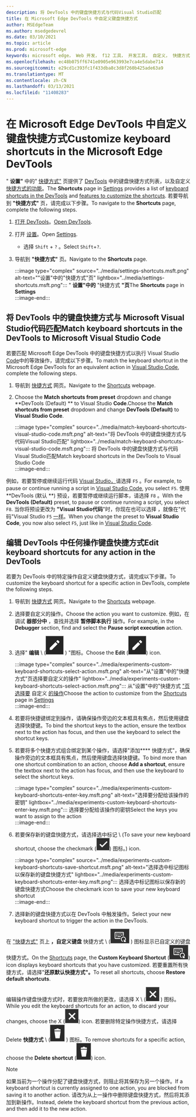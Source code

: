 ```yaml
---
description: 将 DevTools 中的键盘快捷方式与代码Visual Studio匹配
title: 在 Microsoft Edge DevTools 中自定义键盘快捷方式
author: MSEdgeTeam
ms.author: msedgedevrel
ms.date: 03/10/2021
ms.topic: article
ms.prod: microsoft-edge
keywords: microsoft edge， Web 开发， f12 工具， 开发工具， 自定义， 快捷方式， 键盘， visual studio 代码
ms.openlocfilehash: ec48b075ff6741e0905e963993e7ca4e5dabe714
ms.sourcegitcommit: e29cd1c393fc1f433dba8c3d8f260b425ade63a9
ms.translationtype: MT
ms.contentlocale: zh-CN
ms.lasthandoff: 03/13/2021
ms.locfileid: "11408283"
---
```

# <a name="customize-keyboard-shortcuts-in-the-microsoft-edge-devtools"></a><span data-ttu-id="8184b-104">在 Microsoft Edge DevTools 中自定义键盘快捷方式</span><span class="sxs-lookup"><span data-stu-id="8184b-104">Customize keyboard shortcuts in the Microsoft Edge DevTools</span></span>  

<span data-ttu-id="8184b-105">" **设置"** 中的" [快捷方式"][DevToolsCustomizeSettings] 页提供了 [DevTools][DevToolsShortcuts] 中的键盘快捷方式列表，以及自定义 [快捷方式的功能](#match-keyboard-shortcuts-in-the-devtools-to-microsoft-visual-studio-code)。</span><span class="sxs-lookup"><span data-stu-id="8184b-105">The **Shortcuts** page in [Settings][DevToolsCustomizeSettings] provides a list of [keyboard shortcuts in the DevTools][DevToolsShortcuts] and [features to customize the shortcuts](#match-keyboard-shortcuts-in-the-devtools-to-microsoft-visual-studio-code).</span></span>  <span data-ttu-id="8184b-106">若要导航到 **"快捷方式"** 页，请完成以下步骤。</span><span class="sxs-lookup"><span data-stu-id="8184b-106">To navigate to the **Shortcuts** page, complete the following steps.</span></span>  

1.  <span data-ttu-id="8184b-107">[打开 DevTools][DevtoolsOpenMain]。</span><span class="sxs-lookup"><span data-stu-id="8184b-107">[Open DevTools][DevtoolsOpenMain].</span></span>  
1.  <span data-ttu-id="8184b-108">打开 [设置][DevToolsCustomizeSettings]。</span><span class="sxs-lookup"><span data-stu-id="8184b-108">Open [Settings][DevToolsCustomizeSettings].</span></span>
    *   <span data-ttu-id="8184b-109">选择 `Shift` + `?` 。</span><span class="sxs-lookup"><span data-stu-id="8184b-109">Select `Shift`+`?`.</span></span>  
1.  <span data-ttu-id="8184b-110">导航到 **"快捷方式"** 页。</span><span class="sxs-lookup"><span data-stu-id="8184b-110">Navigate to the **Shortcuts** page.</span></span>  
    
    :::image type="complex" source="../media/settings-shortcuts.msft.png" alt-text=""设置"中的"快捷方式"页" lightbox="../media/settings-shortcuts.msft.png":::
       <span data-ttu-id="8184b-112">" **设置"中的** "快捷方式 **"页**</span><span class="sxs-lookup"><span data-stu-id="8184b-112">The **Shortcuts** page in **Settings**</span></span>  
    :::image-end:::  
    
## <a name="match-keyboard-shortcuts-in-the-devtools-to-microsoft-visual-studio-code"></a><span data-ttu-id="8184b-113">将 DevTools 中的键盘快捷方式与 Microsoft Visual Studio代码匹配</span><span class="sxs-lookup"><span data-stu-id="8184b-113">Match keyboard shortcuts in the DevTools to Microsoft Visual Studio Code</span></span>  

<span data-ttu-id="8184b-114">若要匹配 Microsoft Edge DevTools 中的键盘快捷方式以执行 Visual Studio [Code][VisualStudioCode]中的等效操作，请完成以下步骤。</span><span class="sxs-lookup"><span data-stu-id="8184b-114">To match the keyboard shortcut in the Microsoft Edge DevTools for an equivalent action in [Visual Studio Code][VisualStudioCode], complete the following steps.</span></span>  

1.  <span data-ttu-id="8184b-115">导航到 [快捷方式](#customize-keyboard-shortcuts-in-the-microsoft-edge-devtools) 网页。</span><span class="sxs-lookup"><span data-stu-id="8184b-115">Navigate to the [Shortcuts](#customize-keyboard-shortcuts-in-the-microsoft-edge-devtools) webpage.</span></span>  
1.  <span data-ttu-id="8184b-116">Choose the **Match shortcuts from preset** dropdown and change \*\*DevTools (Default) \*\* to Visual Studio **Code**.</span><span class="sxs-lookup"><span data-stu-id="8184b-116">Choose the **Match shortcuts from preset** dropdown and change **DevTools (Default)** to **Visual Studio Code**.</span></span>  
    
    :::image type="complex" source="../media/match-keyboard-shortcuts-visual-studio-code.msft.png" alt-text="将 DevTools 中的键盘快捷方式与代码Visual Studio匹配" lightbox="../media/match-keyboard-shortcuts-visual-studio-code.msft.png":::
       <span data-ttu-id="8184b-118">将 DevTools 中的键盘快捷方式与代码Visual Studio匹配</span><span class="sxs-lookup"><span data-stu-id="8184b-118">Match keyboard shortcuts in the DevTools to Visual Studio Code</span></span>  
    :::image-end:::  
    
<span data-ttu-id="8184b-119">例如，若要暂停或继续运行代码 [Visual Studio，][VisualStudioCodeShortcutsKeyboardWindows]请选择 `F5` 。</span><span class="sxs-lookup"><span data-stu-id="8184b-119">For example, to pause or continue running a script in [Visual Studio Code][VisualStudioCodeShortcutsKeyboardWindows], you select `F5`.</span></span>  <span data-ttu-id="8184b-120">使用 \*\*DevTools (默认 \*\*) 预设，若要暂停或继续运行脚本，请选择 `F8` 。</span><span class="sxs-lookup"><span data-stu-id="8184b-120">With the **DevTools (Default)** preset, to pause or continue running a script, you select `F8`.</span></span>  <span data-ttu-id="8184b-121">当你将预设更改为 **"Visual Studio代码**"时，你现在也可以选择 ，就像在"代码"Visual Studio `F5` [一样][VisualStudioCodeShortcutsKeyboardWindows]。</span><span class="sxs-lookup"><span data-stu-id="8184b-121">When you change the preset to **Visual Studio Code**, you now also select `F5`, just like in [Visual Studio Code][VisualStudioCodeShortcutsKeyboardWindows].</span></span>  

## <a name="edit-keyboard-shortcuts-for-any-action-in-the-devtools"></a><span data-ttu-id="8184b-122">编辑 DevTools 中任何操作键盘快捷方式</span><span class="sxs-lookup"><span data-stu-id="8184b-122">Edit keyboard shortcuts for any action in the DevTools</span></span>  

<span data-ttu-id="8184b-123">若要为 DevTools 中的特定操作自定义键盘快捷方式，请完成以下步骤。</span><span class="sxs-lookup"><span data-stu-id="8184b-123">To customize the keyboard shortcut for a specific action in DevTools, complete the following steps.</span></span>  

1.  <span data-ttu-id="8184b-124">导航到 [快捷方式](#customize-keyboard-shortcuts-in-the-microsoft-edge-devtools) 网页。</span><span class="sxs-lookup"><span data-stu-id="8184b-124">Navigate to the [Shortcuts](#customize-keyboard-shortcuts-in-the-microsoft-edge-devtools) webpage.</span></span>  
1.  <span data-ttu-id="8184b-125">选择要自定义的操作。</span><span class="sxs-lookup"><span data-stu-id="8184b-125">Choose the action you want to customize.</span></span>  <span data-ttu-id="8184b-126">例如，在调试 **器部分中** ，查找并选择 **暂停脚本执行** 操作。</span><span class="sxs-lookup"><span data-stu-id="8184b-126">For example, in the **Debugger** section, find and select the **Pause script execution** action.</span></span>  
1.  <span data-ttu-id="8184b-127">选择" **编辑** \ (![ EditKeyboardShortcut ](../media/edit-keyboard-shortcut-icon.msft.png) \) "图标。</span><span class="sxs-lookup"><span data-stu-id="8184b-127">Choose the **Edit** \(![EditKeyboardShortcut](../media/edit-keyboard-shortcut-icon.msft.png)\) icon.</span></span>  
    
    :::image type="complex" source="../media/experiments-custom-keyboard-shortcuts-select-action.msft.png" alt-text="从"设置"中的"快捷方式"页选择要自定义的操作" lightbox="../media/experiments-custom-keyboard-shortcuts-select-action.msft.png":::
       <span data-ttu-id="8184b-129">从"设置"中的"快捷方式 ["页选择要](#customize-keyboard-shortcuts-in-the-microsoft-edge-devtools) 自定义 [的操作][DevToolsCustomizeSettings]</span><span class="sxs-lookup"><span data-stu-id="8184b-129">Choose the action to customize from the [Shortcuts](#customize-keyboard-shortcuts-in-the-microsoft-edge-devtools) page in [Settings][DevToolsCustomizeSettings]</span></span>  
    :::image-end:::  
    
1.  <span data-ttu-id="8184b-130">若要将快捷键绑定到操作，请确保操作旁边的文本框具有焦点，然后使用键盘选择快捷键。</span><span class="sxs-lookup"><span data-stu-id="8184b-130">To bind the shortcut keys to the action, ensure the textbox next to the action has focus, and then use the keyboard to select the shortcut keys.</span></span>  
1.  <span data-ttu-id="8184b-131">若要将多个快捷方式组合绑定到某个操作，请选择"添加\*\*\*\* 快捷方式"，确保操作旁边的文本框具有焦点，然后使用键盘选择快捷键。</span><span class="sxs-lookup"><span data-stu-id="8184b-131">To bind more than one shortcut combination to an action, choose **Add a shortcut**, ensure the textbox next to the action has focus, and then use the keyboard to select the shortcut keys.</span></span>  
    
    :::image type="complex" source="../media/experiments-custom-keyboard-shortcuts-enter-key.msft.png" alt-text="选择要分配给该操作的密钥" lightbox="../media/experiments-custom-keyboard-shortcuts-enter-key.msft.png":::
       <span data-ttu-id="8184b-133">选择要分配给该操作的密钥</span><span class="sxs-lookup"><span data-stu-id="8184b-133">Select the keys you want to assign to the action</span></span>  
    :::image-end:::  
    
1.  <span data-ttu-id="8184b-134">若要保存新的键盘快捷方式，请选择选中标记 \ (</span><span class="sxs-lookup"><span data-stu-id="8184b-134">To save your new keyboard shortcut, choose the checkmark \(</span></span>![CheckmarkKeyboardShortcut](../media/checkmark-keyboard-shortcut-icon.msft.png)<span data-ttu-id="8184b-136">\) 图标。</span><span class="sxs-lookup"><span data-stu-id="8184b-136">\) icon.</span></span>
    
    :::image type="complex" source="../media/experiments-custom-keyboard-shortcuts-save-shortcut.msft.png" alt-text="选择选中标记图标以保存新的键盘快捷方式" lightbox="../media/experiments-custom-keyboard-shortcuts-enter-key.msft.png":::
       <span data-ttu-id="8184b-138">选择选中标记图标以保存新的键盘快捷方式</span><span class="sxs-lookup"><span data-stu-id="8184b-138">Choose the checkmark icon to save your new keyboard shortcut</span></span>  
    :::image-end:::  
    
1.  <span data-ttu-id="8184b-139">选择新的键盘快捷方式以在 DevTools 中触发操作。</span><span class="sxs-lookup"><span data-stu-id="8184b-139">Select your new keyboard shortcut to trigger the action in the DevTools.</span></span>  
    
<span data-ttu-id="8184b-140">在 ["快捷方式"](#customize-keyboard-shortcuts-in-the-microsoft-edge-devtools) 页上 **，自定义键盘** 快捷方式 \ (![ CustomKeyboardShortcut ](../media/custom-keyboard-shortcut-icon.msft.png) \) 图标显示已自定义的键盘快捷方式。</span><span class="sxs-lookup"><span data-stu-id="8184b-140">On the [Shortcuts](#customize-keyboard-shortcuts-in-the-microsoft-edge-devtools) page, the **Custom Keyboard Shortcut** \(![CustomKeyboardShortcut](../media/custom-keyboard-shortcut-icon.msft.png)\) icon displays keyboard shortcuts that you have customized.</span></span>  <span data-ttu-id="8184b-141">若要重置所有快捷方式，请选择"**还原默认快捷方式"。**</span><span class="sxs-lookup"><span data-stu-id="8184b-141">To reset all shortcuts, choose **Restore default shortcuts**.</span></span>  

<span data-ttu-id="8184b-142">编辑操作键盘快捷方式时，若要放弃所做的更改，请选择 X \ (![ XKeyboardShortcut ](../media/discard-changes-keyboard-shortcut-icon.msft.png) \) 图标。</span><span class="sxs-lookup"><span data-stu-id="8184b-142">While you edit the keyboard shortcuts for an action, to discard your changes, choose the X \(![XKeyboardShortcut](../media/discard-changes-keyboard-shortcut-icon.msft.png)\) icon.</span></span>  <span data-ttu-id="8184b-143">若要删除特定操作快捷方式，请选择 Delete **快捷方式** \ (![ DeleteKeyboardShortcut ](../media/delete-keyboard-shortcut-icon.msft.png) \) 图标。</span><span class="sxs-lookup"><span data-stu-id="8184b-143">To remove shortcuts for a specific action, choose the **Delete shortcut** \(![DeleteKeyboardShortcut](../media/delete-keyboard-shortcut-icon.msft.png)\) icon.</span></span>  

> [!NOTE]
> <span data-ttu-id="8184b-144">如果当前为一个操作分配了键盘快捷方式，则阻止将其保存为另一个操作。</span><span class="sxs-lookup"><span data-stu-id="8184b-144">If a keyboard shortcut is currently assigned to one action, you are blocked from saving it to another action.</span></span>  <span data-ttu-id="8184b-145">请改为从上一操作中删除键盘快捷方式，然后将其添加到新操作。</span><span class="sxs-lookup"><span data-stu-id="8184b-145">Instead, delete the keyboard shortcut from the previous action, and then add it to the new action.</span></span>  

<!-- links -->  

[DevToolsCustomizeSettings]: ./index.md#settings "设置 - 自定义 Microsoft Edge DevTools | Microsoft Docs"  
[DevtoolsOpenMain]: ../open/index.md "打开 Microsoft Edge DevTools | Microsoft Docs"  
[DevToolsShortcuts]: ../shortcuts/index.md "Microsoft Edge DevTools 键盘快捷方式|Microsoft Docs"  

[VisualStudioCode]: https://code.visualstudio.com "Microsoft Visual Studio Code"  
[VisualStudioCodeShortcutsKeyboardWindows]: https://code.visualstudio.com/shortcuts/keyboard-shortcuts-windows.pdf "Visual Studio Windows 键盘的键盘快捷方式|Microsoft Visual Studio Code"  
